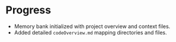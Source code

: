 # Progress

- Memory bank initialized with project overview and context files.
- Added detailed `codeOverview.md` mapping directories and files.
